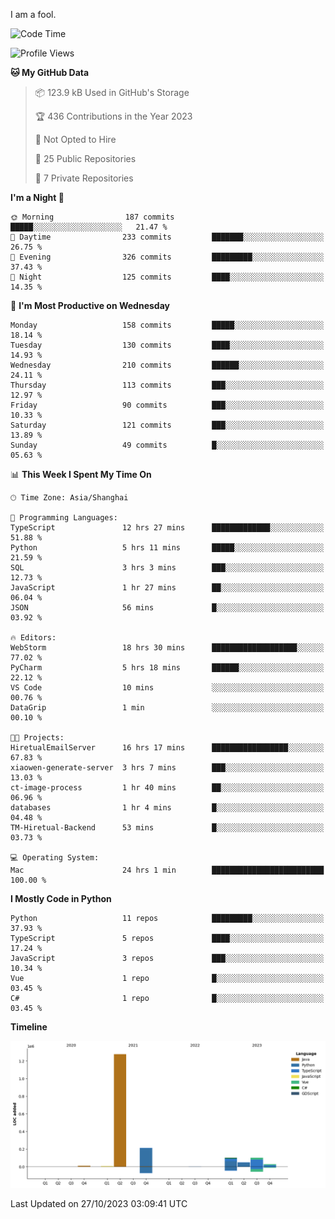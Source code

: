 I am a fool.

<!--START_SECTION:waka-->
![Code Time](http://img.shields.io/badge/Code%20Time-829%20hrs%2052%20mins-blue)

![Profile Views](http://img.shields.io/badge/Profile%20Views-0-blue)

**🐱 My GitHub Data** 

> 📦 123.9 kB Used in GitHub's Storage 
 > 
> 🏆 436 Contributions in the Year 2023
 > 
> 🚫 Not Opted to Hire
 > 
> 📜 25 Public Repositories 
 > 
> 🔑 7 Private Repositories 
 > 
**I'm a Night 🦉** 

```text
🌞 Morning                187 commits         █████░░░░░░░░░░░░░░░░░░░░   21.47 % 
🌆 Daytime                233 commits         ███████░░░░░░░░░░░░░░░░░░   26.75 % 
🌃 Evening                326 commits         █████████░░░░░░░░░░░░░░░░   37.43 % 
🌙 Night                  125 commits         ████░░░░░░░░░░░░░░░░░░░░░   14.35 % 
```
📅 **I'm Most Productive on Wednesday** 

```text
Monday                   158 commits         █████░░░░░░░░░░░░░░░░░░░░   18.14 % 
Tuesday                  130 commits         ████░░░░░░░░░░░░░░░░░░░░░   14.93 % 
Wednesday                210 commits         ██████░░░░░░░░░░░░░░░░░░░   24.11 % 
Thursday                 113 commits         ███░░░░░░░░░░░░░░░░░░░░░░   12.97 % 
Friday                   90 commits          ███░░░░░░░░░░░░░░░░░░░░░░   10.33 % 
Saturday                 121 commits         ███░░░░░░░░░░░░░░░░░░░░░░   13.89 % 
Sunday                   49 commits          █░░░░░░░░░░░░░░░░░░░░░░░░   05.63 % 
```


📊 **This Week I Spent My Time On** 

```text
🕑︎ Time Zone: Asia/Shanghai

💬 Programming Languages: 
TypeScript               12 hrs 27 mins      █████████████░░░░░░░░░░░░   51.88 % 
Python                   5 hrs 11 mins       █████░░░░░░░░░░░░░░░░░░░░   21.59 % 
SQL                      3 hrs 3 mins        ███░░░░░░░░░░░░░░░░░░░░░░   12.73 % 
JavaScript               1 hr 27 mins        ██░░░░░░░░░░░░░░░░░░░░░░░   06.04 % 
JSON                     56 mins             █░░░░░░░░░░░░░░░░░░░░░░░░   03.92 % 

🔥 Editors: 
WebStorm                 18 hrs 30 mins      ███████████████████░░░░░░   77.02 % 
PyCharm                  5 hrs 18 mins       ██████░░░░░░░░░░░░░░░░░░░   22.12 % 
VS Code                  10 mins             ░░░░░░░░░░░░░░░░░░░░░░░░░   00.76 % 
DataGrip                 1 min               ░░░░░░░░░░░░░░░░░░░░░░░░░   00.10 % 

🐱‍💻 Projects: 
HiretualEmailServer      16 hrs 17 mins      █████████████████░░░░░░░░   67.83 % 
xiaowen-generate-server  3 hrs 7 mins        ███░░░░░░░░░░░░░░░░░░░░░░   13.03 % 
ct-image-process         1 hr 40 mins        ██░░░░░░░░░░░░░░░░░░░░░░░   06.96 % 
databases                1 hr 4 mins         █░░░░░░░░░░░░░░░░░░░░░░░░   04.48 % 
TM-Hiretual-Backend      53 mins             █░░░░░░░░░░░░░░░░░░░░░░░░   03.73 % 

💻 Operating System: 
Mac                      24 hrs 1 min        █████████████████████████   100.00 % 
```

**I Mostly Code in Python** 

```text
Python                   11 repos            █████████░░░░░░░░░░░░░░░░   37.93 % 
TypeScript               5 repos             ████░░░░░░░░░░░░░░░░░░░░░   17.24 % 
JavaScript               3 repos             ███░░░░░░░░░░░░░░░░░░░░░░   10.34 % 
Vue                      1 repo              █░░░░░░░░░░░░░░░░░░░░░░░░   03.45 % 
C#                       1 repo              █░░░░░░░░░░░░░░░░░░░░░░░░   03.45 % 
```



**Timeline**

![Lines of Code chart](https://raw.githubusercontent.com/VeejaLiu/VeejaLiu/master/assets/bar_graph.png)


 Last Updated on 27/10/2023 03:09:41 UTC
<!--END_SECTION:waka-->
